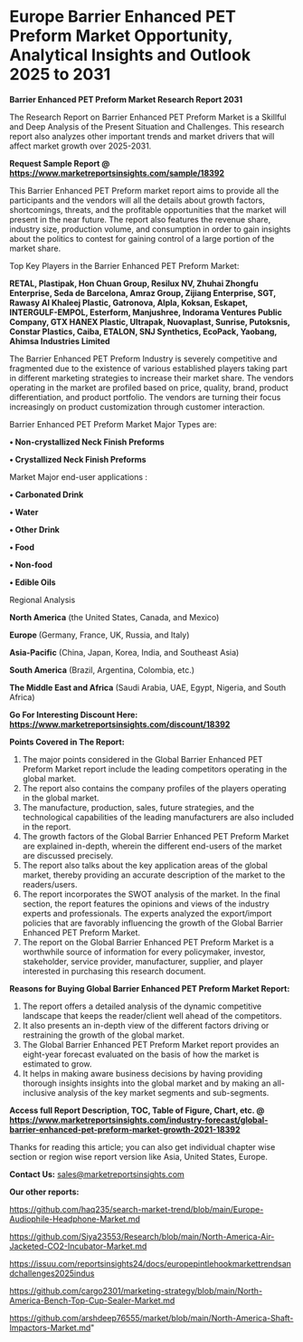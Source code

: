  # Europe Barrier Enhanced PET Preform Market Opportunity, Analytical Insights and Outlook 2025 to 2031

<strong>Barrier Enhanced PET Preform Market Research Report 2031</strong>

The Research Report on Barrier Enhanced PET Preform Market is a Skillful and Deep Analysis of the Present Situation and Challenges. This research report also analyzes other important trends and market drivers that will affect market growth over 2025-2031.

<strong>Request Sample Report @ <a href=https://www.marketreportsinsights.com/sample/18392>https://www.marketreportsinsights.com/sample/18392</a></strong>

This Barrier Enhanced PET Preform market report aims to provide all the participants and the vendors will all the details about growth factors, shortcomings, threats, and the profitable opportunities that the market will present in the near future. The report also features the revenue share, industry size, production volume, and consumption in order to gain insights about the politics to contest for gaining control of a large portion of the market share.

Top Key Players in the Barrier Enhanced PET Preform Market:

<strong>RETAL, Plastipak, Hon Chuan Group, Resilux NV, Zhuhai Zhongfu Enterprise, Seda de Barcelona, Amraz Group, Zijiang Enterprise, SGT, Rawasy Al Khaleej Plastic, Gatronova, Alpla, Koksan, Eskapet, INTERGULF-EMPOL, Esterform, Manjushree, Indorama Ventures Public Company, GTX HANEX Plastic, Ultrapak, Nuovaplast, Sunrise, Putoksnis, Constar Plastics, Caiba, ETALON, SNJ Synthetics, EcoPack, Yaobang, Ahimsa Industries Limited</strong>

The Barrier Enhanced PET Preform Industry is severely competitive and fragmented due to the existence of various established players taking part in different marketing strategies to increase their market share. The vendors operating in the market are profiled based on price, quality, brand, product differentiation, and product portfolio. The vendors are turning their focus increasingly on product customization through customer interaction.

Barrier Enhanced PET Preform Market Major Types are:

<strong>• Non-crystallized Neck Finish Preforms

• Crystallized Neck Finish Preforms</strong>

Market Major end-user applications :

<strong>• Carbonated Drink

• Water

• Other Drink

• Food

• Non-food

• Edible Oils</strong>

Regional Analysis

</u><strong><b>North America</b></strong> (the United States, Canada, and Mexico)

<strong><b>Europe </b></strong>(Germany, France, UK, Russia, and Italy)

<strong><b>Asia-Pacific</b></strong> (China, Japan, Korea, India, and Southeast Asia)

<strong><b>South America</b></strong> (Brazil, Argentina, Colombia, etc.)

<strong><b>The Middle East and Africa</b></strong> (Saudi Arabia, UAE, Egypt, Nigeria, and South Africa)

<strong>Go For Interesting Discount Here: <a href=https://www.marketreportsinsights.com/discount/18392>https://www.marketreportsinsights.com/discount/18392</a></strong>

<strong>Points Covered in The Report:</strong>
<ol>
  <li>The major points considered in the Global Barrier Enhanced PET Preform Market report include the leading competitors operating in the global market.</li>
  <li>The report also contains the company profiles of the players operating in the global market.</li>
  <li>The manufacture, production, sales, future strategies, and the technological capabilities of the leading manufacturers are also included in the report.</li>
  <li>The growth factors of the Global Barrier Enhanced PET Preform Market are explained in-depth, wherein the different end-users of the market are discussed precisely.</li>
  <li>The report also talks about the key application areas of the global market, thereby providing an accurate description of the market to the readers/users.</li>
  <li>The report incorporates the SWOT analysis of the market. In the final section, the report features the opinions and views of the industry experts and professionals. The experts analyzed the export/import policies that are favorably influencing the growth of the Global Barrier Enhanced PET Preform Market.</li>
  <li>The report on the Global Barrier Enhanced PET Preform Market is a worthwhile source of information for every policymaker, investor, stakeholder, service provider, manufacturer, supplier, and player interested in purchasing this research document.</li>
</ol>
<strong>Reasons for Buying Global Barrier Enhanced PET Preform Market Report:</strong>

<ol>
  <li>The report offers a detailed analysis of the dynamic competitive landscape that keeps the reader/client well ahead of the competitors.</li>
  <li>It also presents an in-depth view of the different factors driving or restraining the growth of the global market.</li>
  <li>The Global Barrier Enhanced PET Preform Market report provides an eight-year forecast evaluated on the basis of how the market is estimated to grow.</li>
  <li>It helps in making aware business decisions by having providing thorough insights insights into the global market and by making an all-inclusive analysis of the key market segments and sub-segments.</li>
</ol>
<strong>Access full Report Description, TOC, Table of Figure, Chart, etc. @ <a href=https://www.marketreportsinsights.com/industry-forecast/global-barrier-enhanced-pet-preform-market-growth-2021-18392>https://www.marketreportsinsights.com/industry-forecast/global-barrier-enhanced-pet-preform-market-growth-2021-18392</a></strong>


Thanks for reading this article; you can also get individual chapter wise section or region wise report version like Asia, United States, Europe.

<strong>Contact Us:</strong>
sales@marketreportsinsights.com

<strong>Our other reports:</strong>

<a href=https://github.com/haq235/search-market-trend/blob/main/Europe-Audiophile-Headphone-Market.md>https://github.com/haq235/search-market-trend/blob/main/Europe-Audiophile-Headphone-Market.md</a>

<a href=https://github.com/Siya23553/Research/blob/main/North-America-Air-Jacketed-CO2-Incubator-Market.md>https://github.com/Siya23553/Research/blob/main/North-America-Air-Jacketed-CO2-Incubator-Market.md</a>

<a href=https://issuu.com/reportsinsights24/docs/europepintlehookmarkettrendsandchallenges2025indus>https://issuu.com/reportsinsights24/docs/europepintlehookmarkettrendsandchallenges2025indus</a>

<a href=https://github.com/cargo2301/marketing-strategy/blob/main/North-America-Bench-Top-Cup-Sealer-Market.md>https://github.com/cargo2301/marketing-strategy/blob/main/North-America-Bench-Top-Cup-Sealer-Market.md</a>

<a href=https://github.com/arshdeep76555/market/blob/main/North-America-Shaft-Impactors-Market.md>https://github.com/arshdeep76555/market/blob/main/North-America-Shaft-Impactors-Market.md</a>"
